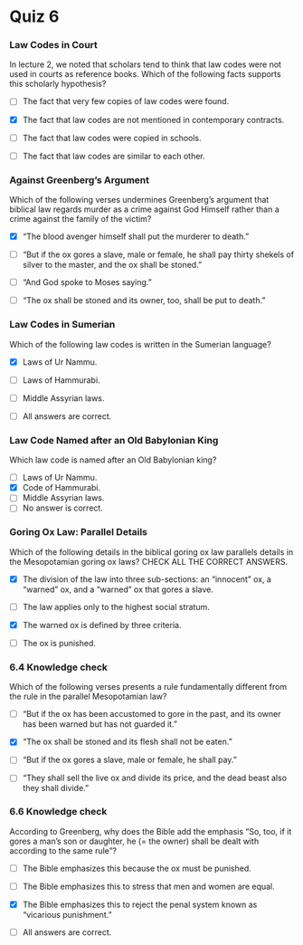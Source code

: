 # Quiz 6

### Law Codes in Court

In lecture 2, we noted that scholars tend to think that law codes were not used in courts as reference books. Which of the following facts supports this scholarly hypothesis?

- [ ] The fact that very few copies of law codes were found.
- [x] The fact that law codes are not mentioned in contemporary contracts. 
- [ ] The fact that law codes were copied in schools.
- [ ] The fact that law codes are similar to each other.


### Against Greenberg’s Argument
Which of the following verses undermines Greenberg’s argument that biblical law regards murder as a crime against God Himself rather than a crime against the family of the victim?

- [x] “The blood avenger himself shall put the murderer to death.” 
- [ ] “But if the ox gores a slave, male or female, he shall pay thirty shekels of silver to the master, and the ox shall be stoned.”
- [ ] “And God spoke to Moses saying.”
- [ ] “The ox shall be stoned and its owner, too, shall be put to death.”


### Law Codes in Sumerian

Which of the following law codes is written in the Sumerian language?
- [x] Laws of Ur Nammu.
- [ ] Laws of Hammurabi.
- [ ] Middle Assyrian laws.
- [ ] All answers are correct.


### Law Code Named after an Old Babylonian King
Which law code is named after an Old Babylonian king?
- [ ] Laws of Ur Nammu.
- [x] Code of Hammurabi.
- [ ] Middle Assyrian laws.
- [ ] No answer is correct.
### Goring Ox Law: Parallel Details

Which of the following details in the biblical goring ox law parallels details in the Mesopotamian goring ox laws? CHECK ALL THE CORRECT ANSWERS.

- [x] The division of the law into three sub-sections: an “innocent” ox, a “warned” ox, and a “warned” ox that gores a slave.
- [ ] The law applies only to the highest social stratum.
- [x] The warned ox is defined by three criteria.
- [ ] The ox is punished.



### 6.4 Knowledge check

Which of the following verses presents a rule fundamentally different from the rule in the parallel Mesopotamian law?

- [ ] “But if the ox has been accustomed to gore in the past, and its owner has been warned but has not guarded it.”

- [x] “The ox shall be stoned and its flesh shall not be eaten.” 

- [ ] “But if the ox gores a slave, male or female, he shall pay.”

- [ ] “They shall sell the live ox and divide its price, and the dead beast also they shall divide.”



### 6.6 Knowledge check

According to Greenberg, why does the Bible add the emphasis “So, too, if it gores a man’s son or daughter, he (= the owner) shall be dealt with according to the same rule”?

- [ ] The Bible emphasizes this because the ox must be punished.

- [ ] The Bible emphasizes this to stress that men and women are equal.

- [x] The Bible emphasizes this to reject the penal system known as “vicarious punishment.” 

- [ ] All answers are correct.

